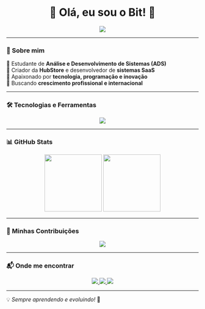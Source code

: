 <h1 align="center">🚀 Olá, eu sou o Bit! 🚀</h1>

<p align="center">
  <img src="https://readme-typing-svg.herokuapp.com?font=Fira+Code&weight=600&size=22&pause=1000&color=00F700&width=600&lines=Desenvolvedor+Full+Stack+em+formação;Criador+da+HubStore;Apaixonado+por+Tecnologia+e+Inovação;Sempre+aprendendo+algo+novo!">
</p>

---

### 📌 Sobre mim
🔹 Estudante de **Análise e Desenvolvimento de Sistemas (ADS)**  
🔹 Criador da **HubStore** e desenvolvedor de **sistemas SaaS**  
🔹 Apaixonado por **tecnologia, programação e inovação**  
🔹 Buscando **crescimento profissional e internacional**  

---

### 🛠️ Tecnologias e Ferramentas

<p align="center">
  <img src="https://skillicons.dev/icons?i=html,css,js,ts,react,nextjs,nodejs,express,mysql,mongodb,php,laravel,python,docker,git,github,vscode,figma,linux" />
</p>

---

### 📊 GitHub Stats
<div align="center">
  <img height="150em" src="https://github-readme-stats.vercel.app/api?username=bituserdev&show_icons=true&theme=radical&count_private=true" />
  <img height="150em" src="https://github-readme-streak-stats.herokuapp.com/?user=bituserdev&theme=radical" />
</div>

---

### 🎯 Minhas Contribuições
<p align="center">
  <img src="https://github-profile-summary-cards.vercel.app/api/cards/profile-details?username=bituserdev&theme=radical" />
</p>

---

### 📬 Onde me encontrar
<p align="center">
  <a href="https://www.linkedin.com/in/seu-perfil/" target="_blank">
    <img src="https://img.shields.io/badge/-LinkedIn-0A66C2?style=for-the-badge&logo=linkedin&logoColor=white">
  </a>
  <a href="https://github.com/bituserdev/" target="_blank">
    <img src="https://img.shields.io/badge/-GitHub-181717?style=for-the-badge&logo=github&logoColor=white">
  </a>
  <a href="https://wa.me/seunumerodetelefone" target="_blank">
    <img src="https://img.shields.io/badge/-WhatsApp-25D366?style=for-the-badge&logo=whatsapp&logoColor=white">
  </a>
</p>

---

💡 *Sempre aprendendo e evoluindo!* 🚀
